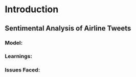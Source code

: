 # Introduction

## Sentimental Analysis of Airline Tweets

### Model:

### Learnings:


### Issues Faced:




